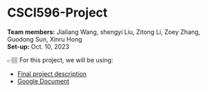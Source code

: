 # CSCI596-Project

**Team members:** Jialiang Wang, shengyi Liu, Zitong Li, Zoey Zhang, Guodong Sun, Xinru Hong  
**Set-up:** Oct. 10, 2023

👉🏽 For this project, we will be using: 
- [Final project description](https://github.com/samuelusc/CSCI596-Project/blob/main/Final.pdf)
- [Google Document](https://docs.google.com/document/d/1RiSPeehtdKsfRRoqi4PO4-cUTPvHlyLx88id9U7Svas)
